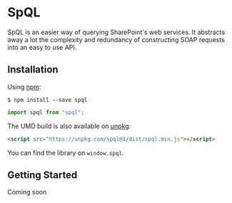 # SpQL

SpQL is an easier way of querying SharePoint's web services. It abstracts away a lot the complexity and redundancy of constructing SOAP requests into an easy to use API.

## Installation

Using [npm](https://www.npmjs.com/):

    $ npm install --save spql

```js
import spql from "spql";
```

The UMD build is also available on [unpkg](https://unpkg.com):

```html
<script src="https://unpkg.com/spql@1/dist/spql.min.js"></script>
```

You can find the library on `window.spql`.

## Getting Started

Coming soon
